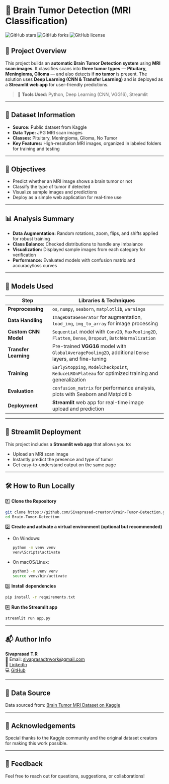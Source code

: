 
# 🧠 Brain Tumor Detection (MRI Classification)

![GitHub stars](https://img.shields.io/github/stars/Sivaprasad-creator/Brain-Tumor-Detection)
![GitHub forks](https://img.shields.io/github/forks/Sivaprasad-creator/Brain-Tumor-Detection)
![GitHub license](https://img.shields.io/github/license/Sivaprasad-creator/Brain-Tumor-Detection)

## 📌 Project Overview

This project builds an **automatic Brain Tumor Detection system** using **MRI scan images**. It classifies scans into **three tumor types** — **Pituitary, Meningioma, Glioma** — and also detects if **no tumor** is present. The solution uses **Deep Learning (CNN & Transfer Learning)** and is deployed as a **Streamlit web app** for user-friendly predictions.

> 🔧 **Tools Used:** Python, Deep Learning (CNN, VGG16), Streamlit

---

## 📁 Dataset Information

- **Source:** Public dataset from Kaggle  
- **Data Type:** JPG MRI scan images  
- **Classes:** Pituitary, Meningioma, Glioma, No Tumor  
- **Key Features:** High-resolution MRI images, organized in labeled folders for training and testing

---

## 🎯 Objectives

- Predict whether an MRI image shows a brain tumor or not  
- Classify the type of tumor if detected  
- Visualize sample images and predictions  
- Deploy as a simple web application for real-time use

---

## 📊 Analysis Summary

- **Data Augmentation:** Random rotations, zoom, flips, and shifts applied for robust training  
- **Class Balance:** Checked distributions to handle any imbalance  
- **Visualization:** Displayed sample images from each category for verification  
- **Performance:** Evaluated models with confusion matrix and accuracy/loss curves

---

## 🤖 Models Used

| Step                  | Libraries & Techniques                                                                                             |
|-----------------------|--------------------------------------------------------------------------------------------------------------------|
| **Preprocessing**     | `os`, `numpy`, `seaborn`, `matplotlib`, `warnings`                                                                |
| **Data Handling**     | `ImageDataGenerator` for augmentation, `load_img`, `img_to_array` for image processing                            |
| **Custom CNN Model**  | `Sequential` model with `Conv2D`, `MaxPooling2D`, `Flatten`, `Dense`, `Dropout`, `BatchNormalization`             |
| **Transfer Learning** | Pre-trained **VGG16** model with `GlobalAveragePooling2D`, additional `Dense` layers, and fine-tuning             |
| **Training**          | `EarlyStopping`, `ModelCheckpoint`, `ReduceLROnPlateau` for optimized training and generalization                 |
| **Evaluation**        | `confusion_matrix` for performance analysis, plots with Seaborn and Matplotlib                                    |
| **Deployment**        | **Streamlit** web app for real-time image upload and prediction                                                    |

---

## 🚀 Streamlit Deployment

This project includes a **Streamlit web app** that allows you to:

- Upload an MRI scan image  
- Instantly predict the presence and type of tumor  
- Get easy-to-understand output on the same page  

---

## 🛠️ How to Run Locally

1️⃣ **Clone the Repository**
```bash
git clone https://github.com/Sivaprasad-creator/Brain-Tumor-Detection.git
cd Brain-Tumor-Detection
```

2️⃣ **Create and activate a virtual environment (optional but recommended)**  
- On Windows:
  ```bash
  python -m venv venv
  venv\Scripts\activate
  ```
- On macOS/Linux:
  ```bash
  python3 -m venv venv
  source venv/bin/activate
  ```

3️⃣ **Install dependencies**
```bash
pip install -r requirements.txt
```

4️⃣ **Run the Streamlit app**
```bash
streamlit run app.py
```

---

## 📬 Author Info

**Sivaprasad T.R**  
📧 Email: sivaprasadtrwork@gmail.com  
🔗 [LinkedIn](https://www.linkedin.com/in/sivaprasad-t-r)  
💻 [GitHub](https://github.com/Sivaprasad-creator)

---

## 📜 Data Source

Data sourced from: [Brain Tumor MRI Dataset on Kaggle](https://www.kaggle.com/datasets/masoudnickparvar/brain-tumor-mri-dataset)

---

## 🙏 Acknowledgements

Special thanks to the Kaggle community and the original dataset creators for making this work possible.

---

## 💬 Feedback

Feel free to reach out for questions, suggestions, or collaborations!
